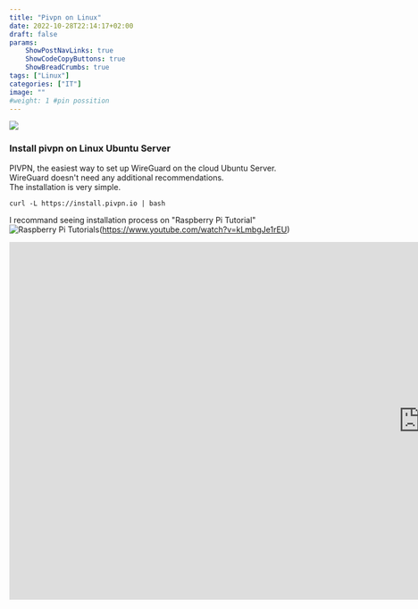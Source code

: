 ```yaml
---
title: "Pivpn on Linux"
date: 2022-10-28T22:14:17+02:00
draft: false
params:
    ShowPostNavLinks: true
    ShowCodeCopyButtons: true
    ShowBreadCrumbs: true
tags: ["Linux"]
categories: ["IT"]
image: ""
#weight: 1 #pin possition
---
```

![](/img/zwsem.jpg?classes=float-left,shadow)
### Install pivpn on Linux Ubuntu Server
PIVPN, the easiest way to set up WireGuard on the cloud Ubuntu Server.  
WireGuard doesn't need any additional recommendations.   
The installation is very simple.  
```cli 
curl -L https://install.pivpn.io | bash
```
I recommand seeing installation process on "Raspberry Pi Tutorial"
![Raspberry Pi Tutorials](https://img.youtube.com/vi/YOUTUBE-ID/0.jpg)(https://www.youtube.com/watch?v=kLmbgJe1rEU)

<iframe width="1473" height="641" src="https://www.youtube.com/embed/kLmbgJe1rEU" title="OpenVPN Raspberry Pi Setup using PiVPN! (Easy Tutorial)" frameborder="0" allow="accelerometer; autoplay; clipboard-write; encrypted-media; gyroscope; picture-in-picture" allowfullscreen></iframe>

